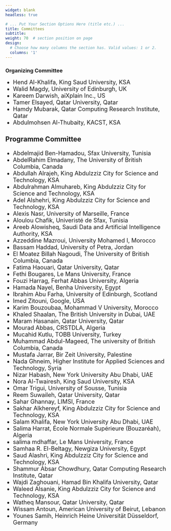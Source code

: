 ```yaml
---
widget: blank
headless: true

# ... Put Your Section Options Here (title etc.) ...
title: Committees
subtitle:
weight: 70  # section position on page
design:
  # Choose how many columns the section has. Valid values: 1 or 2.
  columns: '1'
---
```

<div class="container">
        <div class="row">
          <div class="col-lg-8 mx-auto">
            <h3>Organizing Committee</h3>
            <ul class="lead"><font size = "4">
               <li>Hend Al-Khalifa, King Saud University, KSA</li>
<li>Walid Magdy, University of Edinburgh, UK</li>
<li>Kareem Darwish, aiXplain Inc., US</li>
<li>Tamer Elsayed, Qatar University, Qatar</li>
<li>Hamdy Mubarak, Qatar Computing Research Institute, Qatar</li>
<li>Abdulmohsen Al-Thubaity, KACST, KSA</li>

</ul>
			<h3>Programme Committee</h3>
			<ul class="lead">
               <li>Abdelmajid Ben-Hamadou, Sfax University, Tunisia</li>
<li>AbdelRahim Elmadany, The University of British Columbia, Canada</li>
<li>Abdullah Alrajeh, King Abdulzziz City for Science and Technology, KSA</li>
<li>Abdulrahman Almuhareb, King Abdulzziz City for Science and Technology, KSA</li>
<li>Adel Alshehri, King Abdulzziz City for Science and Technology, KSA</li>
<li>Alexis Nasr, University of Marseille, France</li>
<li>Aloulou Chafik, Univeristé de Sfax, Tunisia</li>
<li>Areeb Alowisheq, Saudi Data and Artificial Intelligence Authority, KSA</li>
<li>Azzeddine Mazroui, University Mohamed I, Morocco</li>
<li>Bassam Haddad, University of Petra, Jordan</li>
<li>El Moatez Billah Nagoudi, The University of British Columbia, Canada</li>
<li>Fatima Haouari, Qatar University, Qatar</li>
<li>Fethi Bougares, Le Mans University, France</li>
<li>Fouzi Harrag, Ferhat Abbas University, Algeria</li>
<li>Hamada Nayel, Benha University, Egypt</li>
<li>Ibrahim Abu Farha, University of Edinburgh, Scotland</li>
<li>Imed Zitouni, Google, USA</li>
<li>Karim Bouzoubaa, Mohammad V University, Morocco</li>
<li>Khaled Shaalan, The British University in Dubai, UAE</li>
<li>Maram Hasanain, Qatar University, Qatar</li>
<li>Mourad Abbas, CRSTDLA, Algeria</li>
<li>Mucahid Kutlu, TOBB University, Turkey</li>
<li>Muhammad Abdul-Mageed, The university of British Columbia, Canada</li>
<li>Mustafa Jarrar, Bir Zeit University, Palestine</li>
<li>Nada Ghneim, Higher Institute for Applied Sciences and Technology, Syria</li>
<li>Nizar Habash, New York University Abu Dhabi, UAE</li>
<li>Nora Al-Twairesh, King Saud University, KSA</li>
<li>Omar Trigui, University of Sousse, Tunisia</li>
<li>Reem Suwaileh, Qatar University, Qatar</li>
<li>Sahar Ghannay, LIMSI, France</li>
<li>Sakhar Alkhereyf, King Abdulzziz City for Science and Technology, KSA</li>
<li>Salam Khalifa, New York University Abu Dhabi, UAE</li>
<li>Salima Harrat, École Normale Supérieure (Bouzaréah), Algeria</li>
<li>salima mdhaffar, Le Mans University, France</li>
<li>Samhaa R. El-Beltagy, Newgiza University, Egypt</li>
<li>Saud Alashri, King Abdulzziz City for Science and Technology, KSA</li>
<li>Shammur Absar Chowdhury, Qatar Computing Research Institute, Qatar</li>
<li>Wajdi Zaghouani, Hamad Bin Khalifa University, Qatar</li>
<li>Waleed Alsanie, King Abdulzziz City for Science and Technology, KSA</li>
<li>Watheq Mansour, Qatar University, Qatar</li>
<li>Wissam Antoun, American University of Beirut, Lebanon</li>
<li>Younes Samih, Heinrich Heine Universität Düsseldorf, Germany</li>

<br>

</font>
</ul>
          </div>
        </div>
      </div>
